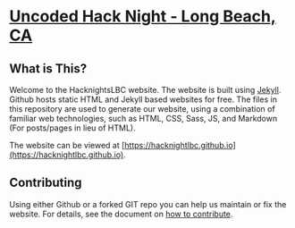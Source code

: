 # [Uncoded Hack Night - Long Beach, CA](https://hacknightlbc.github.io)

## What is This?

Welcome to the HacknightsLBC website.  The website is built using [Jekyll](http://jekyllrb.com/).  Github hosts static HTML and Jekyll based websites for free.  The files in this repository are used to generate our website, using a combination of familiar web technologies, such as HTML, CSS, Sass, JS, and Markdown (For posts/pages in lieu of HTML).

The website can be viewed at  [https://hacknightlbc.github.io](https://hacknightlbc.github.io).  


## Contributing

Using either Github or a forked GIT repo you can help us maintain or fix the website.  For details, see the document on [how to contribute](/about/contribute/).

